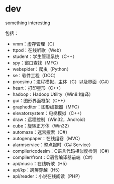 
dev
===

something interesting

包括：

- vmm：虚存管理（C）
- ttpod：在线听歌（Web）
- student：学生管理系统（C++）
- spy：窗口查找（MFC）
- webspider：爬虫（Python）
- se：软件工程（DOC）
- procsimu：进程模拟，主体（C）以及界面（C#）
- heart：打印星形（C++）
- hadoop：Hadoop Utility（Win8.1编译）
- gui：图形界面框架（C++）
- grapheditor：图形编辑器（MFC）
- elevatorsystem：电梯模拟（C++）
- draw：远程控制（Win32，Android）
- cube：旋转正方体（Win32）
- automaze：迷宫搜索（C#）
- autogenpaper：在线组卷（MVC）
- alarmservice：整点报时（C# Service）
- compiler/codesim：C语言代码相似度检测（C#）
- compiler/front：C语言编译器前端（C#）
- api/music：在线听歌（H5）
- api/kp：跨屏穿越（H5）
- api/reader：小说在线阅读（PHP）